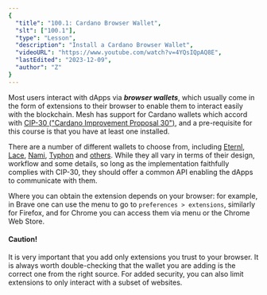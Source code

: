 ```yaml
---
{
  "title": "100.1: Cardano Browser Wallet",
  "slt": ["100.1"],
  "type": "Lesson",
  "description": "Install a Cardano Browser Wallet",
  "videoURL": "https://www.youtube.com/watch?v=4YQsIQpAQ8E",
  "lastEdited": "2023-12-09",
  "author": "Z"
}
---
```


Most users interact with dApps via ***browser wallets***, which usually come in the form of extensions to their browser to enable them to interact easily with the blockchain.  Mesh has support for Cardano wallets which accord with [CIP-30 ("Cardano Improvement Proposal 30")](https://cips.cardano.org/cip/CIP-0030), and a pre-requisite for this course is that you have at least one installed.

There are a number of different wallets to choose from, including [Eternl](https://eternl.io/), [Lace](https://www.lace.io/), [Nami](https://namiwallet.io/), [Typhon](https://typhonwallet.io/) and [others](https://docs.cardano.org/new-to-cardano/types-of-wallets/).  While they all vary in terms of their design, workflow and some details, so long as the implementation faithfully complies with CIP-30, they should offer a common API enabling the dApps to communicate with them.

Where you can obtain the extension depends on your browser: for example, in Brave one can use the menu to go to `preferences > extensions`, similarly for Firefox, and for Chrome you can access them via menu or the Chrome Web Store.

#### Caution!
It is very important that you add only extensions you trust to your browser. It is always worth double-checking that the wallet you are adding is the correct one from the right source. For added security, you can also limit extensions to only interact with a subset of websites.